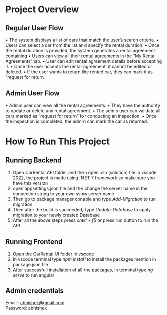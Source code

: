 # Project Overview
## Regular User Flow
• The system displays a list of cars that match the user’s search criteria.
• Users can select a car from the list and specify the rental duration.
• Once the rental duration is provided, the system generates a rental agreement containing
• Users can view all their rental agreements in the “My Rental Agreements“ tab.
• User can edit rental agreement details before accepting it.
• Once the user accepts the rental agreement, it cannot be edited or deleted.
• If the user wants to return the rented car, they can mark it as “request for return 

## Admin User Flow
• Admin user can view all the rental agreements.
• They have the authority to update or delete any rental agreement.
• The admin user can validate all cars marked as “request for return” for conducting an 
inspection.
• Once the inspection is completed, the admin can mark the car as returned.

# How To Run This Project
## Running Backend
1) Open CarRental.API folder and then open .sln (solution) file in vscode 2022, the project is made using .NET 7 framework so make sure you have this version
2) open appsettings.json file and the change the server name in the connection string to your own ssms server name.
3) Then go to package manager console and type *Add-Migration* to run migration
4) Then after the build is succeeded, type *Update-Database* to apply migration to your newly created Database
5) After all the above steps press *cntrl + f5* or press run button to run the API

## Running Frontend
1) Open the CarRental.UI folder in vscode
2) In vscode terminal type *npm install* to install the packages mention in package.json file
3) After successfull installation of all the packages, in terminal type *ng serve* to run angular 

## Admin credentials
Email : abhishek@gmail.com  
Password: abhishek

